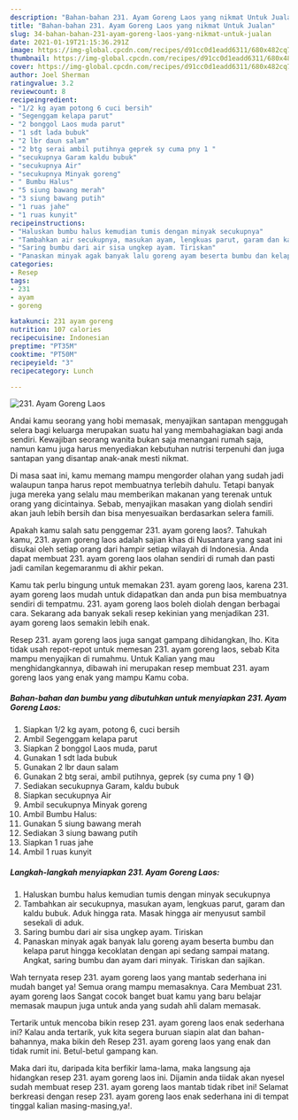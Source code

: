 ```yaml
---
description: "Bahan-bahan 231. Ayam Goreng Laos yang nikmat Untuk Jualan"
title: "Bahan-bahan 231. Ayam Goreng Laos yang nikmat Untuk Jualan"
slug: 34-bahan-bahan-231-ayam-goreng-laos-yang-nikmat-untuk-jualan
date: 2021-01-19T21:15:36.291Z
image: https://img-global.cpcdn.com/recipes/d91cc0d1eadd6311/680x482cq70/231-ayam-goreng-laos-foto-resep-utama.jpg
thumbnail: https://img-global.cpcdn.com/recipes/d91cc0d1eadd6311/680x482cq70/231-ayam-goreng-laos-foto-resep-utama.jpg
cover: https://img-global.cpcdn.com/recipes/d91cc0d1eadd6311/680x482cq70/231-ayam-goreng-laos-foto-resep-utama.jpg
author: Joel Sherman
ratingvalue: 3.2
reviewcount: 8
recipeingredient:
- "1/2 kg ayam potong 6 cuci bersih"
- "Segenggam kelapa parut"
- "2 bonggol Laos muda parut"
- "1 sdt lada bubuk"
- "2 lbr daun salam"
- "2 btg serai ambil putihnya geprek sy cuma pny 1 "
- "secukupnya Garam kaldu bubuk"
- "secukupnya Air"
- "secukupnya Minyak goreng"
- " Bumbu Halus"
- "5 siung bawang merah"
- "3 siung bawang putih"
- "1 ruas jahe"
- "1 ruas kunyit"
recipeinstructions:
- "Haluskan bumbu halus kemudian tumis dengan minyak secukupnya"
- "Tambahkan air secukupnya, masukan ayam, lengkuas parut, garam dan kaldu bubuk. Aduk hingga rata. Masak hingga air menyusut sambil sesekali di aduk."
- "Saring bumbu dari air sisa ungkep ayam. Tiriskan"
- "Panaskan minyak agak banyak lalu goreng ayam beserta bumbu dan kelapa parut hingga kecoklatan dengan api sedang sampai matang. Angkat, saring bumbu dan ayam dari minyak. Tiriskan dan sajikan."
categories:
- Resep
tags:
- 231
- ayam
- goreng

katakunci: 231 ayam goreng 
nutrition: 107 calories
recipecuisine: Indonesian
preptime: "PT35M"
cooktime: "PT50M"
recipeyield: "3"
recipecategory: Lunch

---
```



![231. Ayam Goreng Laos](https://img-global.cpcdn.com/recipes/d91cc0d1eadd6311/680x482cq70/231-ayam-goreng-laos-foto-resep-utama.jpg)

Andai kamu seorang yang hobi memasak, menyajikan santapan menggugah selera bagi keluarga merupakan suatu hal yang membahagiakan bagi anda sendiri. Kewajiban seorang  wanita bukan saja menangani rumah saja, namun kamu juga harus menyediakan kebutuhan nutrisi terpenuhi dan juga santapan yang disantap anak-anak mesti nikmat.

Di masa  saat ini, kamu memang mampu mengorder olahan yang sudah jadi walaupun tanpa harus repot membuatnya terlebih dahulu. Tetapi banyak juga mereka yang selalu mau memberikan makanan yang terenak untuk orang yang dicintainya. Sebab, menyajikan masakan yang diolah sendiri akan jauh lebih bersih dan bisa menyesuaikan berdasarkan selera famili. 



Apakah kamu salah satu penggemar 231. ayam goreng laos?. Tahukah kamu, 231. ayam goreng laos adalah sajian khas di Nusantara yang saat ini disukai oleh setiap orang dari hampir setiap wilayah di Indonesia. Anda dapat membuat 231. ayam goreng laos olahan sendiri di rumah dan pasti jadi camilan kegemaranmu di akhir pekan.

Kamu tak perlu bingung untuk memakan 231. ayam goreng laos, karena 231. ayam goreng laos mudah untuk didapatkan dan anda pun bisa membuatnya sendiri di tempatmu. 231. ayam goreng laos boleh diolah dengan berbagai cara. Sekarang ada banyak sekali resep kekinian yang menjadikan 231. ayam goreng laos semakin lebih enak.

Resep 231. ayam goreng laos juga sangat gampang dihidangkan, lho. Kita tidak usah repot-repot untuk memesan 231. ayam goreng laos, sebab Kita mampu menyajikan di rumahmu. Untuk Kalian yang mau menghidangkannya, dibawah ini merupakan resep membuat 231. ayam goreng laos yang enak yang mampu Kamu coba.

<!--inarticleads1-->

##### Bahan-bahan dan bumbu yang dibutuhkan untuk menyiapkan 231. Ayam Goreng Laos:

1. Siapkan 1/2 kg ayam, potong 6, cuci bersih
1. Ambil Segenggam kelapa parut
1. Siapkan 2 bonggol Laos muda, parut
1. Gunakan 1 sdt lada bubuk
1. Gunakan 2 lbr daun salam
1. Gunakan 2 btg serai, ambil putihnya, geprek (sy cuma pny 1 😅)
1. Sediakan secukupnya Garam, kaldu bubuk
1. Siapkan secukupnya Air
1. Ambil secukupnya Minyak goreng
1. Ambil  Bumbu Halus:
1. Gunakan 5 siung bawang merah
1. Sediakan 3 siung bawang putih
1. Siapkan 1 ruas jahe
1. Ambil 1 ruas kunyit




<!--inarticleads2-->

##### Langkah-langkah menyiapkan 231. Ayam Goreng Laos:

1. Haluskan bumbu halus kemudian tumis dengan minyak secukupnya
1. Tambahkan air secukupnya, masukan ayam, lengkuas parut, garam dan kaldu bubuk. Aduk hingga rata. Masak hingga air menyusut sambil sesekali di aduk.
1. Saring bumbu dari air sisa ungkep ayam. Tiriskan
1. Panaskan minyak agak banyak lalu goreng ayam beserta bumbu dan kelapa parut hingga kecoklatan dengan api sedang sampai matang. Angkat, saring bumbu dan ayam dari minyak. Tiriskan dan sajikan.




Wah ternyata resep 231. ayam goreng laos yang mantab sederhana ini mudah banget ya! Semua orang mampu memasaknya. Cara Membuat 231. ayam goreng laos Sangat cocok banget buat kamu yang baru belajar memasak maupun juga untuk anda yang sudah ahli dalam memasak.

Tertarik untuk mencoba bikin resep 231. ayam goreng laos enak sederhana ini? Kalau anda tertarik, yuk kita segera buruan siapin alat dan bahan-bahannya, maka bikin deh Resep 231. ayam goreng laos yang enak dan tidak rumit ini. Betul-betul gampang kan. 

Maka dari itu, daripada kita berfikir lama-lama, maka langsung aja hidangkan resep 231. ayam goreng laos ini. Dijamin anda tiidak akan nyesel sudah membuat resep 231. ayam goreng laos mantab tidak ribet ini! Selamat berkreasi dengan resep 231. ayam goreng laos enak sederhana ini di tempat tinggal kalian masing-masing,ya!.

